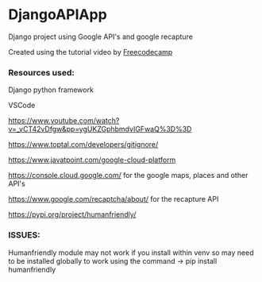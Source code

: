 # DjangoAPIApp
Django project using Google API's and google recapture


Created using the tutorial video by <a href="https://www.youtube.com/watch?v=_vCT42vDfgw&pp=ygUKZGphbmdvIGFwaQ%3D%3D">Freecodecamp</a>

<h3>Resources used:</h3>

Django python framework

VSCode

https://www.youtube.com/watch?v=_vCT42vDfgw&pp=ygUKZGphbmdvIGFwaQ%3D%3D

https://www.toptal.com/developers/gitignore/

https://www.javatpoint.com/google-cloud-platform

https://console.cloud.google.com/ for the google maps, places and other API's

https://www.google.com/recaptcha/about/ for the recapture API

https://pypi.org/project/humanfriendly/


<h3>ISSUES:</h3>

Humanfriendly module may not work if you install within venv so may need to be installed globally to work using the command -> pip install humanfriendly